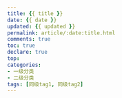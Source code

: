 ```yaml
---
title: {{ title }}
date: {{ date }}
updated: {{ updated }}
permalink: article/:date:title.html
comments: true
toc: true
declare: true
top:
categories:
- 一级分类
- 二级分类
tags: [同级tag1, 同级tag2]
---
```

<!--more-->
